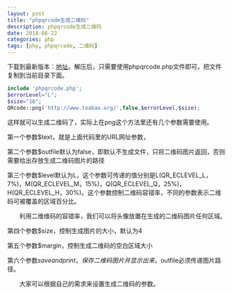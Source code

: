 ```yaml
---
layout: post
title: "phpqrcode生成二维码"
description: phpqrcode生成二维码
date: 2018-08-22
categories: php
tags: [php, phpqrcode, 二维码]
---
```


下载到最新版本：[地址](https://sourceforge.net/projects/phpqrcode/files/)。解压后，只需要使用phpqrcode.php文件即可，把文件复制到当前目录下面。

```php
include 'phpqrcode.php';   
$errorLevel="L";
$size="16";
QRcode::png('http://www.toabao.org/',false,$errorLevel,$size);   
```

这样就可以生成二维码了，实际上在png这个方法里还有几个参数需要使用。 

第一个参数$text，就是上面代码里的URL网址参数，

第二个参数$outfile默认为false，即默认不生成文件，只将二维码图片返回，否则需要给出存放生成二维码图片的路径

第三个参数$level默认为L，这个参数可传递的值分别是L(QR_ECLEVEL_L，7%)，M(QR_ECLEVEL_M，15%)，Q(QR_ECLEVEL_Q，25%)，H(QR_ECLEVEL_H，30%)。这个参数控制二维码容错率，不同的参数表示二维码可被覆盖的区域百分比。

　　利用二维维码的容错率，我们可以将头像放置在生成的二维码图片任何区域。

第四个参数$size，控制生成图片的大小，默认为4

第五个参数$margin，控制生成二维码的空白区域大小

第六个参数$saveandprint，保存二维码图片并显示出来，$outfile必须传递图片路径。

　　大家可以根据自己的需求来设置生成二维码的参数。